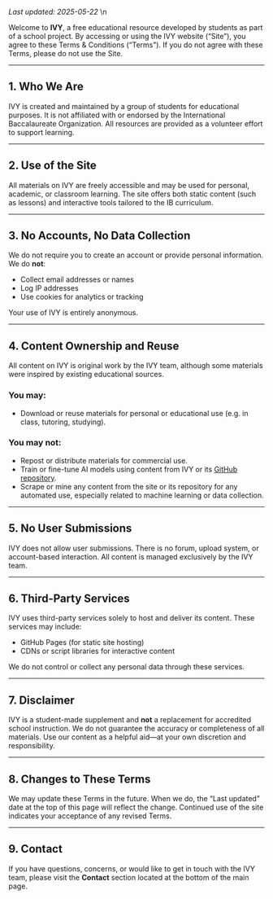 _Last updated: 2025-05-22_  \n <br>


Welcome to **IVY**, a free educational resource developed by students as part of a school project. By accessing or using the IVY website (“Site”), you agree to these Terms & Conditions (“Terms”). If you do not agree with these Terms, please do not use the Site.

---

## 1. Who We Are

IVY is created and maintained by a group of students for educational purposes. It is not affiliated with or endorsed by the International Baccalaureate Organization. All resources are provided as a volunteer effort to support learning.

---

## 2. Use of the Site

All materials on IVY are freely accessible and may be used for personal, academic, or classroom learning. The site offers both static content (such as lessons) and interactive tools tailored to the IB curriculum.

---

## 3. No Accounts, No Data Collection

We do not require you to create an account or provide personal information.  
We do **not**:
- Collect email addresses or names
- Log IP addresses
- Use cookies for analytics or tracking

Your use of IVY is entirely anonymous.

---

## 4. Content Ownership and Reuse

All content on IVY is original work by the IVY team, although some materials were inspired by existing educational sources.

### You may:
- Download or reuse materials for personal or educational use (e.g. in class, tutoring, studying).

### You may not:
- Repost or distribute materials for commercial use.
- Train or fine-tune AI models using content from IVY or its [GitHub repository](https://github.com/NagusameCS/IVY).
- Scrape or mine any content from the site or its repository for any automated use, especially related to machine learning or data collection.

---

## 5. No User Submissions

IVY does not allow user submissions. There is no forum, upload system, or account-based interaction. All content is managed exclusively by the IVY team.

---

## 6. Third-Party Services

IVY uses third-party services solely to host and deliver its content. These services may include:
- GitHub Pages (for static site hosting)
- CDNs or script libraries for interactive content

We do not control or collect any personal data through these services.

---

## 7. Disclaimer

IVY is a student-made supplement and **not** a replacement for accredited school instruction. We do not guarantee the accuracy or completeness of all materials. Use our content as a helpful aid—at your own discretion and responsibility.

---

## 8. Changes to These Terms

We may update these Terms in the future. When we do, the “Last updated” date at the top of this page will reflect the change. Continued use of the site indicates your acceptance of any revised Terms.

---

## 9. Contact

If you have questions, concerns, or would like to get in touch with the IVY team, please visit the **Contact** section located at the bottom of the main page.
